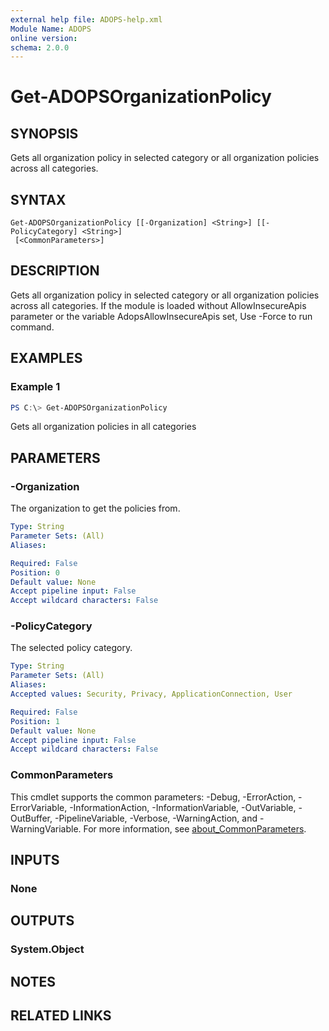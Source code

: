 ```yaml
---
external help file: ADOPS-help.xml
Module Name: ADOPS
online version:
schema: 2.0.0
---
```


# Get-ADOPSOrganizationPolicy

## SYNOPSIS

Gets all organization policy in selected category or all organization policies across all categories.

## SYNTAX

```
Get-ADOPSOrganizationPolicy [[-Organization] <String>] [[-PolicyCategory] <String>]
 [<CommonParameters>]
```

## DESCRIPTION
Gets all organization policy in selected category or all organization policies across all categories.
If the module is loaded without AllowInsecureApis parameter or the variable AdopsAllowInsecureApis set, Use -Force to run command.

## EXAMPLES

### Example 1
```powershell
PS C:\> Get-ADOPSOrganizationPolicy
```

Gets all organization policies in all categories

## PARAMETERS

### -Organization
The organization to get the policies from.

```yaml
Type: String
Parameter Sets: (All)
Aliases:

Required: False
Position: 0
Default value: None
Accept pipeline input: False
Accept wildcard characters: False
```

### -PolicyCategory
The selected policy category.

```yaml
Type: String
Parameter Sets: (All)
Aliases:
Accepted values: Security, Privacy, ApplicationConnection, User

Required: False
Position: 1
Default value: None
Accept pipeline input: False
Accept wildcard characters: False
```

### CommonParameters
This cmdlet supports the common parameters: -Debug, -ErrorAction, -ErrorVariable, -InformationAction, -InformationVariable, -OutVariable, -OutBuffer, -PipelineVariable, -Verbose, -WarningAction, and -WarningVariable. For more information, see [about_CommonParameters](http://go.microsoft.com/fwlink/?LinkID=113216).

## INPUTS

### None

## OUTPUTS

### System.Object
## NOTES

## RELATED LINKS
